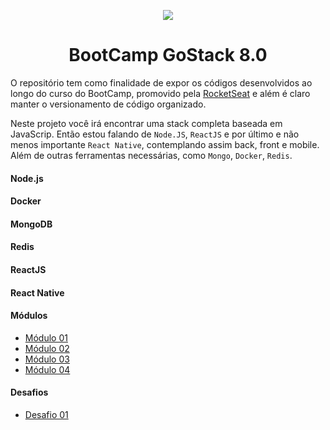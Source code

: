 <p  align="center"><img src="https://avatars0.githubusercontent.com/u/28929274?s=200&v=4"></p>
<h1 align="center">BootCamp GoStack 8.0</h1>

O repositório tem como finalidade de expor os códigos desenvolvidos ao longo do curso do BootCamp, promovido pela [RocketSeat](https://rocketseat.com.br/) e além é claro manter o versionamento de código organizado.

Neste projeto você irá encontrar uma stack completa baseada em JavaScrip. Então estou falando de `Node.JS`, `ReactJS` e por último e não menos importante `React Native`, contemplando assim back, front e mobile. Além de outras ferramentas necessárias, como `Mongo`, `Docker`, `Redis`.

#### Node.js

#### Docker

#### MongoDB

#### Redis

#### ReactJS

#### React Native

#### Módulos

- [Módulo 01](https://github.com/TiagoBehenck/BootCamp-RocketSeat/tree/master/Modulo01)
- [Módulo 02](https://github.com/TiagoBehenck/BootCamp-RocketSeat/tree/master/Modulo02)
- [Módulo 03](https://github.com/TiagoBehenck/BootCamp-RocketSeat/tree/master/Modulo03)
- [Módulo 04](https://github.com/TiagoBehenck/BootCamp-RocketSeat/tree/master/Modulo04)

#### Desafios

- [Desafio 01](https://github.com/TiagoBehenck/BootCamp-RocketSeat/tree/master/Desafio01)
